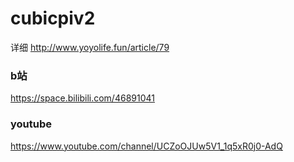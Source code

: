 # cubicpiv2
详细 http://www.yoyolife.fun/article/79

### b站
https://space.bilibili.com/46891041


### youtube
https://www.youtube.com/channel/UCZoOJUw5V1_1q5xR0j0-AdQ
